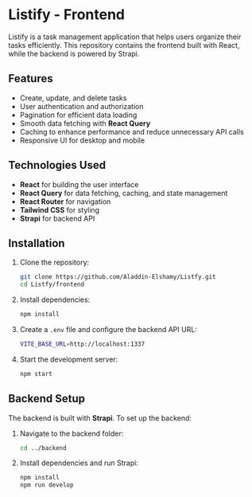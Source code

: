 # Listify - Frontend

Listify is a task management application that helps users organize their tasks efficiently. This repository contains the frontend built with React, while the backend is powered by Strapi.

## Features

- Create, update, and delete tasks
- User authentication and authorization
- Pagination for efficient data loading
- Smooth data fetching with **React Query**
- Caching to enhance performance and reduce unnecessary API calls
- Responsive UI for desktop and mobile

## Technologies Used

- **React** for building the user interface
- **React Query** for data fetching, caching, and state management
- **React Router** for navigation
- **Tailwind CSS** for styling
- **Strapi** for backend API

## Installation

1. Clone the repository:
   ```sh
   git clone https://github.com/Aladdin-Elshamy/Listfy.git
   cd Listfy/frontend
   ```

2. Install dependencies:
   ```sh
   npm install
   ```

3. Create a `.env` file and configure the backend API URL:
   ```sh
   VITE_BASE_URL=http://localhost:1337
   ```

4. Start the development server:
   ```sh
   npm start
   ```

## Backend Setup

The backend is built with **Strapi**. To set up the backend:

1. Navigate to the backend folder:
   ```sh
   cd ../backend
   ```
2. Install dependencies and run Strapi:
   ```sh
   npm install
   npm run develop
   ```
